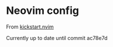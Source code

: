 # Neovim config

From [kickstart.nvim](https://github.com/nvim-lua/kickstart.nvim/)

Currently up to date until commit ac78e7d
